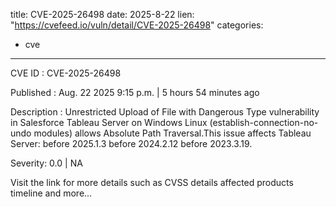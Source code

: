  
title: CVE-2025-26498
date: 2025-8-22
lien: "https://cvefeed.io/vuln/detail/CVE-2025-26498"
categories:
  - cve
---

CVE ID : CVE-2025-26498

Published :  Aug. 22
2025
9:15 p.m. | 5 hours
54 minutes ago

Description : Unrestricted Upload of File with Dangerous Type vulnerability in Salesforce Tableau Server on Windows
Linux (establish-connection-no-undo modules) allows Absolute Path Traversal.This issue affects Tableau Server: before 2025.1.3
before 2024.2.12
before 2023.3.19.

Severity: 0.0 | NA

Visit the link for more details
such as CVSS details
affected products
timeline
and more...
